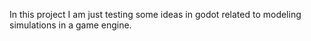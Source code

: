 In this project I am just testing some ideas in godot related to modeling simulations in a game engine.
